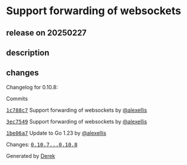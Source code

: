 # Support forwarding of websockets

## release on 20250227
## description
## changes
Changelog for 0.10.8:

Commits  

<a class="commit-link" data-hovercard-type="commit" data-hovercard-url="https://github.com/openfaas/of-watchdog/commit/1c788c781b680ccad7e7dcc0e52b4205fb9fe1ff/hovercard" href="https://github.com/openfaas/of-watchdog/commit/1c788c781b680ccad7e7dcc0e52b4205fb9fe1ff"><tt>1c788c7</tt></a> Support forwarding of websockets by <a class="user-mention notranslate" data-hovercard-type="user" data-hovercard-url="/users/alexellis/hovercard" data-octo-click="hovercard-link-click" data-octo-dimensions="link_type:self" href="https://github.com/alexellis">@alexellis</a>  

<a class="commit-link" data-hovercard-type="commit" data-hovercard-url="https://github.com/openfaas/of-watchdog/commit/3ec7549caaf765d8585b0b1a5805af250eb6a4d3/hovercard" href="https://github.com/openfaas/of-watchdog/commit/3ec7549caaf765d8585b0b1a5805af250eb6a4d3"><tt>3ec7549</tt></a> Support forwarding of websockets by <a class="user-mention notranslate" data-hovercard-type="user" data-hovercard-url="/users/alexellis/hovercard" data-octo-click="hovercard-link-click" data-octo-dimensions="link_type:self" href="https://github.com/alexellis">@alexellis</a>  

<a class="commit-link" data-hovercard-type="commit" data-hovercard-url="https://github.com/openfaas/of-watchdog/commit/1be06a7df495b3019d03f62a691f7cb80f32a9c4/hovercard" href="https://github.com/openfaas/of-watchdog/commit/1be06a7df495b3019d03f62a691f7cb80f32a9c4"><tt>1be06a7</tt></a> Update to Go 1.23 by <a class="user-mention notranslate" data-hovercard-type="user" data-hovercard-url="/users/alexellis/hovercard" data-octo-click="hovercard-link-click" data-octo-dimensions="link_type:self" href="https://github.com/alexellis">@alexellis</a>

Changes: <a class="commit-link" href="https://github.com/openfaas/of-watchdog/compare/0.10.7...0.10.8"><tt>0.10.7...0.10.8</tt></a>

Generated by <a href="https://github.com/alexellis/derek/">Derek</a>

